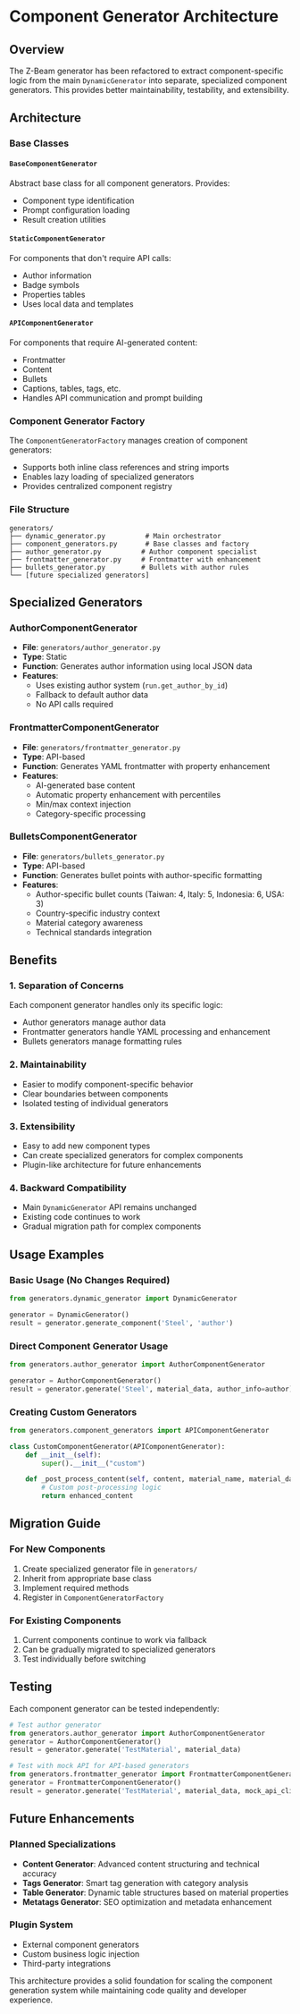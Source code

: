 # Component Generator Architecture

## Overview

The Z-Beam generator has been refactored to extract component-specific logic from the main `DynamicGenerator` into separate, specialized component generators. This provides better maintainability, testability, and extensibility.

## Architecture

### Base Classes

#### `BaseComponentGenerator`
Abstract base class for all component generators. Provides:
- Component type identification
- Prompt configuration loading
- Result creation utilities

#### `StaticComponentGenerator`
For components that don't require API calls:
- Author information
- Badge symbols
- Properties tables
- Uses local data and templates

#### `APIComponentGenerator`
For components that require AI-generated content:
- Frontmatter
- Content
- Bullets
- Captions, tables, tags, etc.
- Handles API communication and prompt building

### Component Generator Factory

The `ComponentGeneratorFactory` manages creation of component generators:
- Supports both inline class references and string imports
- Enables lazy loading of specialized generators
- Provides centralized component registry

### File Structure

```
generators/
├── dynamic_generator.py          # Main orchestrator
├── component_generators.py       # Base classes and factory
├── author_generator.py          # Author component specialist
├── frontmatter_generator.py     # Frontmatter with enhancement
├── bullets_generator.py         # Bullets with author rules
└── [future specialized generators]
```

## Specialized Generators

### AuthorComponentGenerator
- **File**: `generators/author_generator.py`
- **Type**: Static
- **Function**: Generates author information using local JSON data
- **Features**:
  - Uses existing author system (`run.get_author_by_id`)
  - Fallback to default author data
  - No API calls required

### FrontmatterComponentGenerator
- **File**: `generators/frontmatter_generator.py`
- **Type**: API-based
- **Function**: Generates YAML frontmatter with property enhancement
- **Features**:
  - AI-generated base content
  - Automatic property enhancement with percentiles
  - Min/max context injection
  - Category-specific processing

### BulletsComponentGenerator
- **File**: `generators/bullets_generator.py`
- **Type**: API-based
- **Function**: Generates bullet points with author-specific formatting
- **Features**:
  - Author-specific bullet counts (Taiwan: 4, Italy: 5, Indonesia: 6, USA: 3)
  - Country-specific industry context
  - Material category awareness
  - Technical standards integration

## Benefits

### 1. **Separation of Concerns**
Each component generator handles only its specific logic:
- Author generators manage author data
- Frontmatter generators handle YAML processing and enhancement
- Bullets generators manage formatting rules

### 2. **Maintainability**
- Easier to modify component-specific behavior
- Clear boundaries between components
- Isolated testing of individual generators

### 3. **Extensibility**
- Easy to add new component types
- Can create specialized generators for complex components
- Plugin-like architecture for future enhancements

### 4. **Backward Compatibility**
- Main `DynamicGenerator` API remains unchanged
- Existing code continues to work
- Gradual migration path for complex components

## Usage Examples

### Basic Usage (No Changes Required)
```python
from generators.dynamic_generator import DynamicGenerator

generator = DynamicGenerator()
result = generator.generate_component('Steel', 'author')
```

### Direct Component Generator Usage
```python
from generators.author_generator import AuthorComponentGenerator

generator = AuthorComponentGenerator()
result = generator.generate('Steel', material_data, author_info=author)
```

### Creating Custom Generators
```python
from generators.component_generators import APIComponentGenerator

class CustomComponentGenerator(APIComponentGenerator):
    def __init__(self):
        super().__init__("custom")

    def _post_process_content(self, content, material_name, material_data):
        # Custom post-processing logic
        return enhanced_content
```

## Migration Guide

### For New Components
1. Create specialized generator file in `generators/`
2. Inherit from appropriate base class
3. Implement required methods
4. Register in `ComponentGeneratorFactory`

### For Existing Components
1. Current components continue to work via fallback
2. Can be gradually migrated to specialized generators
3. Test individually before switching

## Testing

Each component generator can be tested independently:

```python
# Test author generator
from generators.author_generator import AuthorComponentGenerator
generator = AuthorComponentGenerator()
result = generator.generate('TestMaterial', material_data)

# Test with mock API for API-based generators
from generators.frontmatter_generator import FrontmatterComponentGenerator
generator = FrontmatterComponentGenerator()
result = generator.generate('TestMaterial', material_data, mock_api_client)
```

## Future Enhancements

### Planned Specializations
- **Content Generator**: Advanced content structuring and technical accuracy
- **Tags Generator**: Smart tag generation with category analysis
- **Table Generator**: Dynamic table structures based on material properties
- **Metatags Generator**: SEO optimization and metadata enhancement

### Plugin System
- External component generators
- Custom business logic injection
- Third-party integrations

This architecture provides a solid foundation for scaling the component generation system while maintaining code quality and developer experience.
